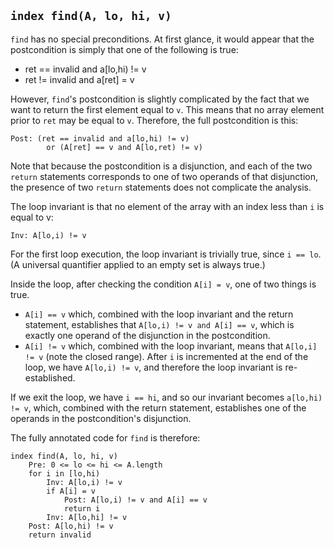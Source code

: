 ## `index find(A, lo, hi, v)`
```find``` has no special preconditions.
At first glance, it would appear that
the postcondition is simply that
one of the following is true:
* ret == invalid and a[lo,hi) != v
* ret != invalid and a[ret] = v

However, ```find```'s postcondition is slightly complicated
by the fact that we want to return the first element
equal to ```v```.
This means that no array element prior to ```ret```
may be equal to ```v```.
Therefore, the full postcondition is this:
```
Post: (ret == invalid and a[lo,hi) != v)
        or (A[ret] == v and A[lo,ret) != v)
```
Note that because the postcondition is a disjunction,
and each of the two ```return``` statements
corresponds to one of two operands
of that disjunction,
the presence of two ```return``` statements
does not complicate the analysis.

The loop invariant is that
no element of the array
with an index less than ```i```
is equal to v:
```
Inv: A[lo,i) != v
```
For the first loop execution,
the loop invariant is trivially true,
since ```i == lo```.
(A universal quantifier applied to an empty
set is always true.)

Inside the loop,
after checking the condition ```A[i] = v```,
one of two things is true.
* ```A[i] == v``` which, combined with the loop invariant
and the return statement,
establishes that ```A[lo,i) != v and A[i] == v```,
which is exactly one operand of the disjunction
in the postcondition.
* ```A[i] != v``` which, combined with the loop invariant,
means that ```A[lo,i] != v``` (note the closed range).
After ```i``` is incremented at the end of the loop,
we have ```A[lo,i) != v```, and therefore the loop
invariant is re-established.

If we exit the loop, we have ```i == hi```,
and so our invariant becomes ```a[lo,hi) != v```,
which, combined with the return statement,
establishes one of the operands
in the postcondition's disjunction.

The fully annotated code for ```find``` is therefore: 
```
index find(A, lo, hi, v)
    Pre: 0 <= lo <= hi <= A.length
    for i in [lo,hi)
        Inv: A[lo,i) != v
        if A[i] = v
            Post: A[lo,i) != v and A[i] == v
            return i
        Inv: A[lo,hi] != v
    Post: A[lo,hi) != v
    return invalid
```

